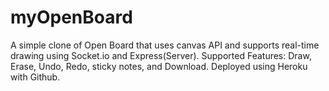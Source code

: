 # myOpenBoard
A simple clone of Open Board that uses canvas API and supports real-time drawing using Socket.io and Express(Server).
Supported Features: Draw, Erase, Undo, Redo, sticky notes, and Download.
Deployed using Heroku with Github.
